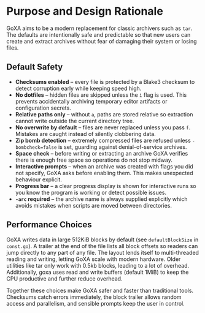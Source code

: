 # Purpose and Design Rationale

GoXA aims to be a modern replacement for classic archivers such as `tar`. The defaults are intentionally safe and predictable so that new users can create and extract archives without fear of damaging their system or losing files.

## Default Safety

* **Checksums enabled** – every file is protected by a Blake3 checksum to detect corruption early while keeping speed high.
* **No dotfiles** – hidden files are skipped unless the `i` flag is used. This prevents accidentally archiving temporary editor artifacts or configuration secrets.
* **Relative paths only** – without `a`, paths are stored relative so extraction cannot write outside the current directory tree.
* **No overwrite by default** – files are never replaced unless you pass `f`. Mistakes are caught instead of silently clobbering data.
* **Zip bomb detection** – extremely compressed files are refused unless `-bombcheck=false` is set, guarding against denial-of-service archives.
* **Space check** – before writing or extracting an archive GoXA verifies there is enough free space so operations do not stop midway.
* **Interactive prompts** – when an archive was created with flags you did not specify, GoXA asks before enabling them. This makes unexpected behaviour explicit.
* **Progress bar** – a clear progress display is shown for interactive runs so you know the program is working or detect possible issues.
* **`-arc` required** – the archive name is always supplied explicitly which avoids mistakes when scripts are moved between directories.

## Performance Choices

GoXA writes data in large 512KiB blocks by default (see `defaultBlockSize` in `const.go`). A trailer at the end of the file lists all block offsets so readers can jump directly to any part of any file. The layout lends itself to multi-threaded reading and writing, letting GoXA scale with modern
hardware. Older utilities like tar only work with 0.5kb blocks, leading to a lot of overhead. Additionally, goxa uses read and write buffers (default 1MiB) to keep the CPU productive and further reduce overhead.

Together these choices make GoXA safer and faster than traditional tools. Checksums catch errors immediately, the block trailer allows random access and parallelism, and sensible prompts keep the user in control.

